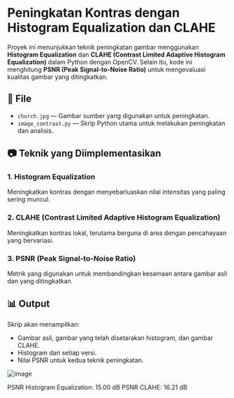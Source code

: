 # Peningkatan Kontras dengan Histogram Equalization dan CLAHE

Proyek ini menunjukkan teknik peningkatan gambar menggunakan **Histogram Equalization** dan **CLAHE (Contrast Limited Adaptive Histogram Equalization)** dalam Python dengan OpenCV. Selain itu, kode ini menghitung **PSNR (Peak Signal-to-Noise Ratio)** untuk mengevaluasi kualitas gambar yang ditingkatkan.

## 📁 File
- `church.jpg` — Gambar sumber yang digunakan untuk peningkatan.
- `image_contrast.py` — Skrip Python utama untuk melakukan peningkatan dan analisis.

## 📷 Teknik yang Diimplementasikan

### 1. Histogram Equalization
Meningkatkan kontras dengan menyebarluaskan nilai intensitas yang paling sering muncul.

### 2. CLAHE (Contrast Limited Adaptive Histogram Equalization)
Meningkatkan kontras lokal, terutama berguna di area dengan pencahayaan yang bervariasi.

### 3. PSNR (Peak Signal-to-Noise Ratio)
Metrik yang digunakan untuk membandingkan kesamaan antara gambar asli dan yang ditingkatkan.

## 📊 Output
Skrip akan menampilkan:
- Gambar asli, gambar yang telah disetarakan histogram, dan gambar CLAHE.
- Histogram dari setiap versi.
- Nilai PSNR untuk kedua teknik peningkatan.

![image](https://github.com/user-attachments/assets/830e6f5b-1d0d-425e-ac76-0edbf6db52e0)

PSNR Histogram Equalization: 15.00 dB
PSNR CLAHE: 16.21 dB

